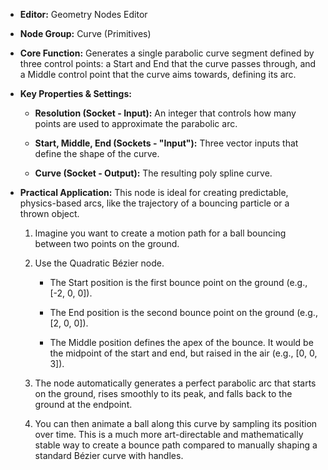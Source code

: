 - **Editor:** Geometry Nodes Editor
    
- **Node Group:** Curve (Primitives)
    
- **Core Function:** Generates a single parabolic curve segment defined by three control points: a Start and End that the curve passes through, and a Middle control point that the curve aims towards, defining its arc.
    
- **Key Properties & Settings:**
    
    - **Resolution (Socket - Input):** An integer that controls how many points are used to approximate the parabolic arc.
        
    - **Start, Middle, End (Sockets - "Input"):** Three vector inputs that define the shape of the curve.
        
    - **Curve (Socket - Output):** The resulting poly spline curve.
        
- **Practical Application:** This node is ideal for creating predictable, physics-based arcs, like the trajectory of a bouncing particle or a thrown object.
    
    1. Imagine you want to create a motion path for a ball bouncing between two points on the ground.
        
    2. Use the Quadratic Bézier node.
        
        - The Start position is the first bounce point on the ground (e.g., [-2, 0, 0]).
            
        - The End position is the second bounce point on the ground (e.g., [2, 0, 0]).
            
        - The Middle position defines the apex of the bounce. It would be the midpoint of the start and end, but raised in the air (e.g., [0, 0, 3]).
            
    3. The node automatically generates a perfect parabolic arc that starts on the ground, rises smoothly to its peak, and falls back to the ground at the endpoint.
        
    4. You can then animate a ball along this curve by sampling its position over time. This is a much more art-directable and mathematically stable way to create a bounce path compared to manually shaping a standard Bézier curve with handles.